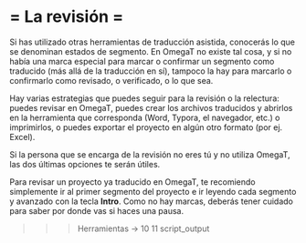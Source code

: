# = La revisión =

Si has utilizado otras herramientas de traducción asistida, conocerás lo que se denominan estados de segmento. En OmegaT no existe tal cosa, y si no había una marca especial para marcar o confirmar un segmento como traducido (más allá de la traducción en sí), tampoco la hay para marcarlo o confirmarlo como revisado, o verificado, o lo que sea.

Hay varias estrategias que puedes seguir para la revisión o la relectura: puedes revisar en OmegaT, puedes crear los archivos traducidos y abrirlos en la herramienta que corresponda (Word, Typora, el navegador, etc.) o imprimirlos, o puedes exportar el proyecto en algún otro formato (por ej. Excel).

Si la persona que se encarga de la revisión no eres tú y no utiliza OmegaT, las dos últimas opciones te serán útiles.

Para revisar un proyecto ya traducido en OmegaT, te recomiendo simplemente ir al primer segmento del proyecto e ir leyendo cada segmento y avanzado con la tecla **Intro**. Como no hay marcas, deberás tener cuidado para saber por donde vas si haces una pausa.

>>> Herramientas -> 10
11
script_output
